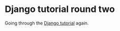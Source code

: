 # Django tutorial round two

Going through the [Django tutorial](https://docs.djangoproject.com/en/5.1/intro/tutorial01/) again.
